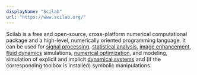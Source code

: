```yaml
---
displayName: "Scilab"
url: "https://www.scilab.org/"
---
```


Scilab is a free and open-source, cross-platform numerical computational package and a high-level, numerically oriented programming language. It can be used for [signal processing](https://en.wikipedia.org/wiki/Signal_processing), [statistical analysis](https://en.wikipedia.org/wiki/Statistical_analysis), [image enhancement](https://en.wikipedia.org/wiki/Image_processing), [fluid dynamics](https://en.wikipedia.org/wiki/Fluid_dynamics) simulations, [numerical optimization](https://en.wikipedia.org/wiki/Optimization_(mathematics)), and modeling, simulation of explicit and implicit [dynamical systems](https://en.wikipedia.org/wiki/Dynamical_system) and (if the corresponding toolbox is installed) symbolic manipulations.